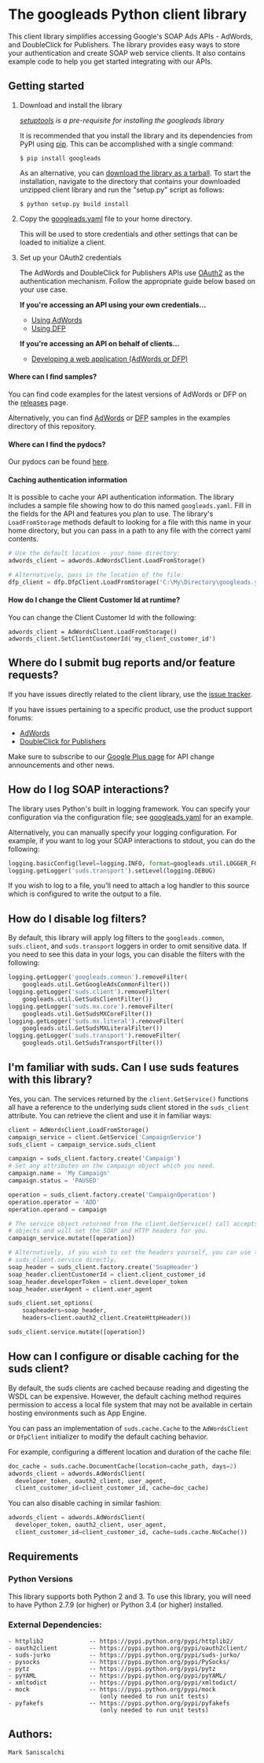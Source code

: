 # The googleads Python client library


This client library simplifies accessing Google's SOAP Ads APIs - AdWords,
and DoubleClick for Publishers. The library provides easy ways to store your
authentication and create SOAP web service clients. It also contains example
code to help you get started integrating with our APIs.

## Getting started
1. Download and install the library

   *[setuptools](https://pypi.python.org/pypi/setuptools) is a pre-requisite
   for installing the googleads library*

   It is recommended that you install the library and its dependencies from
   PyPI using [pip](https://pip.pypa.io/en/stable/installing/). This can be
   accomplished with a single command:

   `$ pip install googleads`

   As an alternative, you can
   [download the library as a tarball](https://pypi.python.org/pypi/googleads).
   To start the installation, navigate to the directory that contains your
   downloaded unzipped client library and run the "setup.py" script as follows:

   `$ python setup.py build install`

1. Copy the [googleads.yaml](https://github.com/googleads/googleads-python-lib/blob/master/googleads.yaml)
   file to your home directory.

   This will be used to store credentials and other settings that can be loaded
   to initialize a client.

1. Set up your OAuth2 credentials

   The AdWords and DoubleClick for Publishers APIs use
   [OAuth2](http://oauth.net/2/) as the authentication mechanism. Follow the
   appropriate guide below based on your use case.

   **If you're accessing an API using your own credentials...**

   * [Using AdWords](https://github.com/googleads/googleads-python-lib/wiki/API-access-using-own-credentials-(installed-application-flow))
   * [Using DFP](https://github.com/googleads/googleads-python-lib/wiki/API-access-using-own-credentials-(server-to-server-flow))

   **If you're accessing an API on behalf of clients...**

   * [Developing a web application (AdWords or DFP)](https://github.com/googleads/googleads-python-lib/wiki/API-access-on-behalf-of-your-clients-(web-flow))

#### Where can I find samples?

You can find code examples for the latest versions of AdWords or DFP on the
[releases](https://github.com/googleads/googleads-python-lib/releases) page.

Alternatively, you can find [AdWords](https://github.com/googleads/googleads-python-lib/tree/master/examples/adwords)
or [DFP](https://github.com/googleads/googleads-python-lib/tree/master/examples/dfp)
samples in the examples directory of this repository.

#### Where can I find the pydocs?

Our pydocs can be found [here](http://googleads.github.io/googleads-python-lib).

#### Caching authentication information

It is possible to cache your API authentication information. The library
includes a sample file showing how to do this named `googleads.yaml`. Fill
in the fields for the API and features you plan to use. The library's
`LoadFromStorage` methods default to looking for a file with this name in your
home directory, but you can pass in a path to any file with the correct yaml
contents.

```python
# Use the default location - your home directory:
adwords_client = adwords.AdWordsClient.LoadFromStorage()

# Alternatively, pass in the location of the file:
dfp_client = dfp.DfpClient.LoadFromStorage('C:\My\Directory\googleads.yaml')
```

#### How do I change the Client Customer Id at runtime?
You can change the Client Customer Id with the following:

```
adwords_client = AdWordsClient.LoadFromStorage()
adwords_client.SetClientCustomerId('my_client_customer_id')
```


## Where do I submit bug reports and/or feature requests?

If you have issues directly related to the client library, use the [issue
tracker](https://github.com/googleads/googleads-python-lib/issues).


If you have issues pertaining to a specific product, use the product support forums:

* [AdWords](https://groups.google.com/forum/#!forum/adwords-api)
* [DoubleClick for Publishers](https://groups.google.com/forum/#!forum/google-doubleclick-for-publishers-api)

Make sure to subscribe to our [Google Plus page](https://plus.google.com/+GoogleAdsDevelopers)
for API change announcements and other news.


## How do I log SOAP interactions?
The library uses Python's built in logging framework. You can specify your
configuration via the configuration file; see [googleads.yaml](https://github.com/googleads/googleads-python-lib/blob/master/googleads.yaml)
for an example.

Alternatively, you can manually specify your logging configuration. For example,
if you want to log your SOAP interactions to stdout, you can do the following:
```python
logging.basicConfig(level=logging.INFO, format=googleads.util.LOGGER_FORMAT)
logging.getLogger('suds.transport').setLevel(logging.DEBUG)
```
If you wish to log to a file, you'll need to attach a log handler to this source
which is configured to write the output to a file.


## How do I disable log filters?
By default, this library will apply log filters to the `googleads.common`,
`suds.client`, and `suds.transport` loggers in order to omit sensitive data. If
you need to see this data in your logs, you can disable the filters with the
following:
```python
logging.getLogger('googleads.common').removeFilter(
    googleads.util.GetGoogleAdsCommonFilter())
logging.getLogger('suds.client').removeFilter(
    googleads.util.GetSudsClientFilter())
logging.getLogger('suds.mx.core').removeFilter(
    googleads.util.GetSudsMXCoreFilter())
logging.getLogger('suds.mx.literal').removeFilter(
    googleads.util.GetSudsMXLiteralFilter())
logging.getLogger('suds.transport').removeFilter(
    googleads.util.GetSudsTransportFilter())
```


## I'm familiar with suds. Can I use suds features with this library?
Yes, you can. The services returned by the `client.GetService()` functions all
have a reference to the underlying suds client stored in the `suds_client`
attribute. You can retrieve the client and use it in familiar ways:
```python
client = AdWordsClient.LoadFromStorage()
campaign_service = client.GetService('CampaignService')
suds_client = campaign_service.suds_client

campaign = suds_client.factory.create('Campaign')
# Set any attributes on the campaign object which you need.
campaign.name = 'My Campaign'
campaign.status = 'PAUSED'

operation = suds_client.factory.create('CampaignOperation')
operation.operator = 'ADD'
operation.operand = campaign

# The service object returned from the client.GetService() call accepts suds
# objects and will set the SOAP and HTTP headers for you.
campaign_service.mutate([operation])

# Alternatively, if you wish to set the headers yourself, you can use the
# suds_client.service directly.
soap_header = suds_client.factory.create('SoapHeader')
soap_header.clientCustomerId = client.client_customer_id
soap_header.developerToken = client.developer_token
soap_header.userAgent = client.user_agent

suds_client.set_options(
    soapheaders=soap_header,
    headers=client.oauth2_client.CreateHttpHeader())

suds_client.service.mutate([operation])
```

## How can I configure or disable caching for the suds client?

By default, the suds clients are cached because reading and digesting the WSDL
can be expensive. However, the default caching method requires permission to
access a local file system that may not be available in certain hosting
environments such as App Engine.

You can pass an implementation of `suds.cache.Cache` to the `AdWordsClient` or
`DfpClient` initializer to modify the default caching behavior.

For example, configuring a different location and duration of the cache file:
```python
doc_cache = suds.cache.DocumentCache(location=cache_path, days=2)
adwords_client = adwords.AdWordsClient(
  developer_token, oauth2_client, user_agent,
  client_customer_id=client_customer_id, cache=doc_cache)
```

You can also disable caching in similar fashion:
```python
adwords_client = adwords.AdWordsClient(
  developer_token, oauth2_client, user_agent,
  client_customer_id=client_customer_id, cache=suds.cache.NoCache())
```


## Requirements

### Python Versions

This library supports both Python 2 and 3. To use this library, you will need to
have Python 2.7.9 (or higher) or Python 3.4 (or higher) installed.

### External Dependencies:

    - httplib2             -- https://pypi.python.org/pypi/httplib2/
    - oauth2client         -- https://pypi.python.org/pypi/oauth2client/
    - suds-jurko           -- https://pypi.python.org/pypi/suds-jurko/
    - pysocks              -- https://pypi.python.org/pypi/PySocks/
    - pytz                 -- https://pypi.python.org/pypi/pytz
    - pyYAML               -- https://pypi.python.org/pypi/pyYAML/
    - xmltodict            -- https://pypi.python.org/pypi/xmltodict/
    - mock                 -- https://pypi.python.org/pypi/mock
                              (only needed to run unit tests)
    - pyfakefs             -- https://pypi.python.org/pypi/pyfakefs
                              (only needed to run unit tests)


## Authors:
    Mark Saniscalchi
